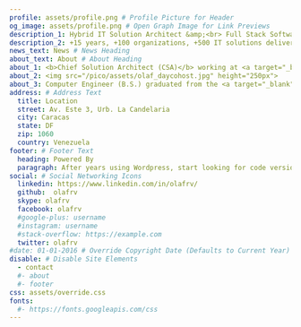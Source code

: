 ```yaml
---
profile: assets/profile.png # Profile Picture for Header
og_image: assets/profile.png # Open Graph Image for Link Previews
description_1: Hybrid IT Solution Architect &amp;<br> Full Stack Software Developer
description_2: +15 years, +100 organizations, +500 IT solutions delivered
news_text: News # News Heading
about_text: About # About Heading
about_1: <b>Chief Solution Architect (CSA)</b> working at <a target="_blank" href="https://www.daycohost.com" class="link-w-s">Daycohost</a> and freelancer developer <br><br> Always improving my <b>curriculum vitae (<a href="?cv/en" class="link-w-s">English</a>, <a href="?cv/es" class="link-w-s">Espa&ntilde;ol</a>)</b> with new experiences. <br><br>Follow me on my social networks bellow, or check my <a target="_blank" href="https://www.linkedin.com/in/olafrv/" class="link-w-s">Linkedin</a> profile. 
about_2: <img src="/pico/assets/olaf_daycohost.jpg" height="250px">
about_3: Computer Engineer (B.S.) graduated from the <a target="_blank" href="http://www.usb.ve" class="link-w-s">Simon Bolivar University</a> in 2005.<br><br>Passionate about <a target="_blank" href="https://opensource.org" class="link-w-s">open source</a> and hybrid IT solutions design and development. <br><br> Always saying: <i>"You don't know where your shadow will fall, Somebody."</i>
address: # Address Text
  title: Location
  street: Av. Este 3, Urb. La Candelaria
  city: Caracas
  state: DF
  zip: 1060
  country: Venezuela
footer: # Footer Text
  heading: Powered By
  paragraph: After years using Wordpress, start looking for code versioning, finally get into the mud with <a href="http://www.picocms.org">PicoCMS</a> &amp; <a href="http://startbootstrap.com">Freelancer</a>.
social: # Social Networking Icons
  linkedin: https://www.linkedin.com/in/olafrv/
  github:  olafrv
  skype: olafrv
  facebook: olafrv
  #google-plus: username
  #instagram: username
  #stack-overflow: https://example.com
  twitter: olafrv
#date: 01-01-2016 # Override Copyright Date (Defaults to Current Year)
disable: # Disable Site Elements
  - contact
  #- about
  #- footer
css: assets/override.css
fonts:
  #- https://fonts.googleapis.com/css
---
```

